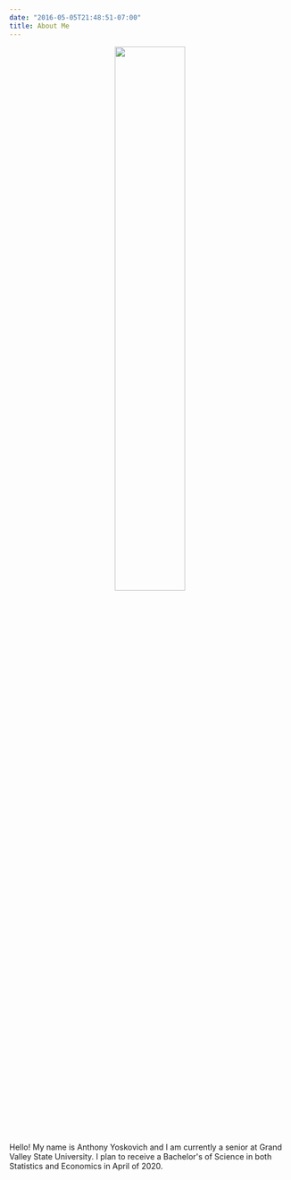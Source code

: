 ```yaml
---
date: "2016-05-05T21:48:51-07:00"
title: About Me
---
```



<p align="center">
  <img src="/./about_files/me1" alt="" width="50%"/>
</p>


Hello! My name is Anthony Yoskovich and I am currently a senior at Grand Valley State University. I plan to receive a Bachelor's of Science in both Statistics and Economics in April of 2020. 

